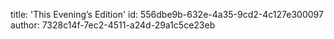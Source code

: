title: 'This Evening’s Edition'
id: 556dbe9b-632e-4a35-9cd2-4c127e300097
author: 7328c14f-7ec2-4511-a24d-29a1c5ce23eb
